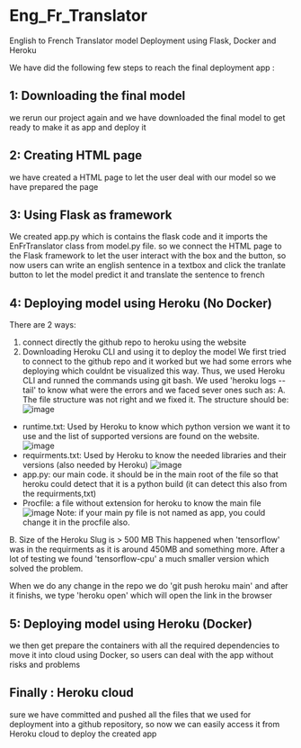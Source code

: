 # Eng_Fr_Translator
English to French Translator model Deployment using Flask, Docker and Heroku

We have did the following few steps to reach the final deployment app :
## 1: Downloading the final model
we rerun our project again and we have downloaded the final model to get ready to make it as app and deploy it 
## 2: Creating HTML page
we have created a HTML page to let the user deal with our model so we have prepared the page
## 3: Using Flask as framework
We created app.py which is contains the flask code and it imports the EnFrTranslator class from model.py file.
so we connect the HTML page to the Flask framework to let the user interact with the box and the button, so now users can write an english sentence in a textbox and click the tranlate button to let the model predict it and translate the sentence to french
## 4: Deploying model using Heroku (No Docker)
There are 2 ways:
1) connect directly the github repo to heroku using the website
2) Downloading Heroku CLI and using it to deploy the model
We first tried to connect to the github repo and it worked but we had some errors whe deploying which couldnt be visualized this way. Thus, we used Heroku CLI and runned the commands using git bash. We used 'heroku logs --tail' to know what were the errors and we faced sever ones such as:
A. The file structure was not right and we fixed it.
The structure should be:
![image](https://user-images.githubusercontent.com/75530842/194516888-235c3f91-201d-4993-b224-15e5a71ee705.png)
- runtime.txt: Used by Heroku to know which python version we want it to use and the list of supported versions are found on the website.
![image](https://user-images.githubusercontent.com/75530842/194517148-0c4c57c8-3dca-4662-a871-a7effaa9afed.png)
- requirments.txt: Used by Heroku to know the needed libraries and their versions (also needed by Heroku)
![image](https://user-images.githubusercontent.com/75530842/194517474-6d59c34a-1cd6-43a9-8416-080170107910.png)
- app.py: our main code. it should be in the main root of the file so that heroku could detect that it is a python build (it can detect this also from the requirments,txt)
- Procfile: a file without extension for heroku to know the main file
![image](https://user-images.githubusercontent.com/75530842/194517915-834bf512-e745-462a-8c6f-24a5ef7919e5.png)
Note: if your main py file is not named as app, you could change it in the procfile also.

B. Size of the Heroku Slug is > 500 MB
This happened when 'tensorflow' was in the requirments as it is around 450MB and something more. After a lot of testing we found 'tensorflow-cpu' a much smaller version which solved the problem.

When we do any change in the repo we do 'git push heroku main' and after it finishs, we type 'heroku open' which will open the link in the browser

## 5: Deploying model using Heroku (Docker)

we then get prepare the containers with all the required dependencies to move it into cloud using Docker, so users can deal with the app without risks and problems

## Finally : Heroku cloud
sure we have committed and pushed all the files that we used for deployment into a github repository, so now we can easily access it from Heroku cloud to deploy the created app 
